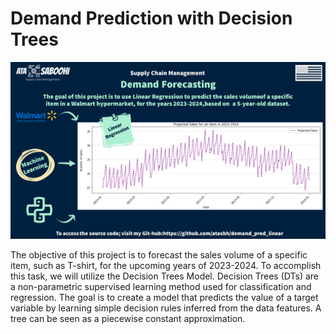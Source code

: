 # Demand Prediction with Decision Trees

![Alt text](https://github.com/atasbh/demand_pred_linear/blob/main/Demand_pred_Linear-1.png)

The objective of this project is to forecast the sales volume of a specific item, such as T-shirt, for the upcoming years of 2023-2024. To accomplish this task, we will utilize the Decision Trees Model. Decision Trees (DTs) are a non-parametric supervised learning method used for classification and regression. The goal is to create a model that predicts the value of a target variable by learning simple decision rules inferred from the data features. A tree can be seen as a piecewise constant approximation.
